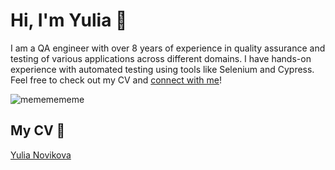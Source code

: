 # Hi, I'm Yulia 👋

I am a QA engineer with over 8 years of experience in quality assurance and testing of various applications across different domains. I have hands-on experience with automated testing using tools like Selenium and Cypress. Feel free to check out my CV and [connect with me](https://www.linkedin.com/in/yulia-s-novikova/)!

![mememememe](https://github.com/novikova-y/novikova-y/assets/13204038/db196163-f7c3-48a0-a70f-5a6c5bd5f9bf)

## My CV 📝
[Yulia Novikova](https://github.com/user-attachments/files/19638967/Yulia.Novikova.CV.pdf)

